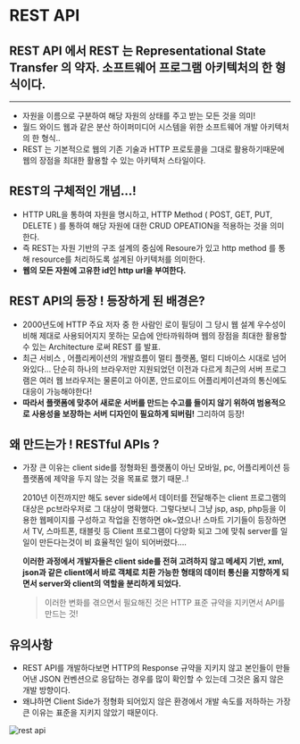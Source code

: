 # REST API
  ## REST API 에서 REST 는 Representational State Transfer 의 약자. 소프트웨어 프로그램 아키텍처의 한 형식이다.
___
- 자원을 이름으로 구분하여 해당 자원의 상태를 주고 받는 모든 것을 의미!
- 월드 와이드 웹과 같은 분산 하이퍼미디어 시스템을 위한 소프트웨어 개발 아키텍처의 한 형식..
- REST 는 기본적으로 웹의 기존 기술과 HTTP 프로토콜을 그대로 활용하기때문에 웹의 장점을 최대한 활용할 수 있는 아키텍처 스타일이다.

## **REST의 구체적인 개념...!**

- HTTP URL을 통하여 자원을 명시하고, HTTP Method ( POST, GET, PUT, DELETE ) 를 통하여 해당 자원에 대한 CRUD OPEATION을 적용하는 것을 의미한다.
- 즉 REST는 자원 기반의 구조 설계의 중심에 Resoure가 있고 http method 를 통해 resource를 처리하도록 설계된 아키텍처를 의미한다.
- **웹의 모든 자원에 고유한 id인 http url을 부여한다.**

## REST API의 등장 ! 등장하게 된 배경은?

- 2000년도에 HTTP 주요 저자 중 한 사람인 로이 필딩이 그 당시 웹 설계 우수성이 비해 제대로 사용되어지지 못하는 모습에 안타까워하며 웹의 장점을 최대한 활용할 수 있는 Architecture 로써 REST 를 발표.
- 최근 서비스 , 어플리케이션의 개발흐름이 멀티 플랫폼, 멀티 디바이스 시대로 넘어와있다... 단순히 하나의 브라우저만 지원되었던 이전과 다르게 최근의 서버 프로그램은 여러 웹 브라우저는 물론이고 아이폰, 안드로이드 어플리케이션과의 통신에도 대응이 가능해야한다!
- **따라서 플랫폼에 맞추어 새로운 서버를 만드는 수고를 들이지 않기 위하여 범용적으로 사용성을 보장하는 서버 디자인이 필요하게 되버림!** 그리하여 등장!

## 왜 만드는가 ! RESTful APIs ?

- 가장 큰 이유는 client side를 정형화된 플랫폼이 아닌 모바일, pc, 어플리케이션 등 플랫폼에 제약을 두지 않는 것을 목표로 했기 때문..!
    
    2010년 이전까지만 해도 sever side에서 데이터를 전달해주는 client 프로그램의 대상은 pc브라우저로 그 대상이 명확했다. 그렇다보니 그냥 jsp, asp, php등을 이용한 웹페이지를 구성하고 작업을 진행하면 ok~였으나! 스마트 기기들이 등장하면서 TV, 스마트폰, 태블릿 등 Client 프로그램이 다양화 되고 그에 맞춰 server를 일일이 만든다는것이 비 효율적인 일이 되어버렸다....
    
    **이러한 과정에서 개발자들은 client side를 전혀 고려하지 않고 메세지 기반, xml, json과 같은 client에서 바로 객체로 치환 가능한 형태의 데이터 통신을 지향하게 되면서 server와 client의 역할을 분리하게 되었다.** 
    
    > 이러한 변화를 겪으면서 필요해진 것은 HTTP 표준 규약을 지키면서 API를 만드는 것!
    > 

## 유의사항

- REST API를 개발하다보면 HTTP의 Response 규약을 지키지 않고 본인들이 만들어낸 JSON 컨벤션으로 응답하는 경우를 많이 확인할 수 있는데 그것은 옳지 않은 개발 방향이다.
- 왜냐하면 Client Side가 정형화 되어있지 않은 환경에서 개발 속도를 저하하는 가장 큰 이유는 표준을 지키지 않았기 때문이다.

![rest api](https://tse1.mm.bing.net/th?id=OIP.6cjGAevnut9YuDmprV1QmwHaC-&pid=Api&P=0&w=503&h=202)
